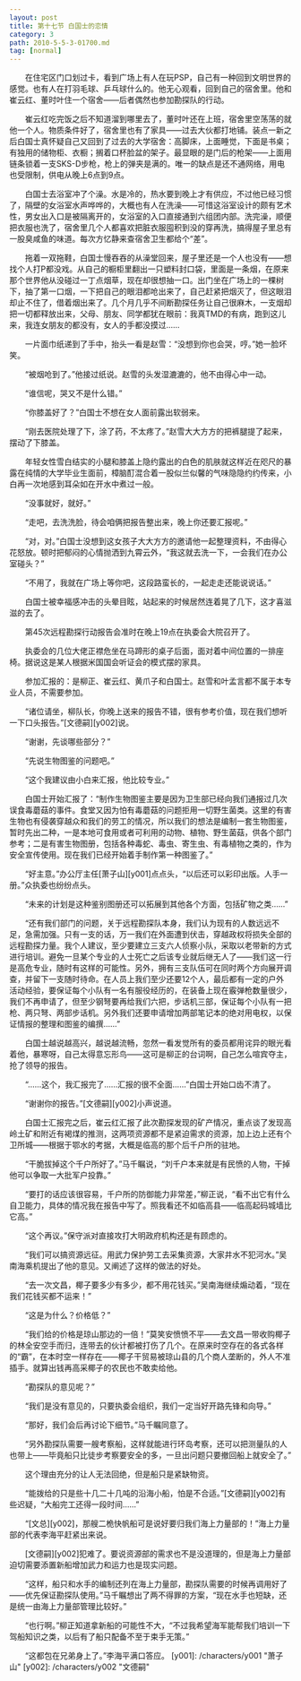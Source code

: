 ```yaml
---
layout: post
title: 第十七节 白国士的恋情
category: 3
path: 2010-5-5-3-01700.md
tag: [normal]
---
```


　　在住宅区门口划过卡，看到广场上有人在玩PSP，自己有一种回到文明世界的感觉。也有人在打羽毛球、乒乓球什么的。他无心观看，回到自己的宿舍里。他和崔云红、董时叶住一个宿舍——后者偶然也参加勘探队的行动。

　　崔云红吃完饭之后不知道溜到哪里去了，董时叶还在上班，宿舍里空荡荡的就他一个人。物质条件好了，宿舍里也有了家具——过去大伙都打地铺。装点一新之后白国士真怀疑自己又回到了过去的大学宿舍：高脚床，上面睡觉，下面是书桌；有独用的储物柜、衣橱；搁着口杯脸盆的架子。最显眼的是门后的枪架——上面用链条锁着一支SKS-D步枪，枪上的弹夹是满的。唯一的缺点是还不通网络，用电也受限制，供电从晚上6点到9点。

　　白国士去浴室冲了个澡。水是冷的，热水要到晚上才有供应，不过他已经习惯了，隔壁的女浴室水声哗哗的，大概也有人在洗澡——可惜这浴室设计的颇有艺术性，男女出入口是被隔离开的，女浴室的入口直接通到六组团内部。洗完澡，顺便把衣服也洗了，宿舍里几个人都喜欢把脏衣服囤积到没的穿再洗，搞得屋子里总有一股臭咸鱼的味道。每次方忆静来查宿舍卫生都给个“差”。

　　拖着一双拖鞋，白国士慢吞吞的从澡堂回来，屋子里还是一个人也没有——想找个人打P都没戏。从自己的橱柜里翻出一只塑料封口袋，里面是一条烟，在原来那个世界他从没碰过一丁点烟草，现在却很想抽一口。出门坐在广场上的一棵树下，抽了第一口烟，一下把自己的眼泪都呛出来了，自己赶紧把烟灭了，但这眼泪却止不住了，借着烟出来了。几个月几乎不间断勘探任务让自己很麻木，一支烟却把一切都释放出来，父母、朋友、同学都犹在眼前：我真TMD的有病，跑到这儿来，我连女朋友的都没有，女人的手都没摸过……

　　一片面巾纸递到了手中，抬头一看是赵雪：“没想到你也会哭，哼。”她一脸坏笑。

　　“被烟呛到了。”他接过纸说。赵雪的头发湿漉漉的，他不由得心中一动。

　　“谁信呢，哭又不是什么错。”

　　“你膝盖好了？”白国士不想在女人面前露出软弱来。

　　“刚去医院处理了下，涂了药，不太疼了。”赵雪大大方方的把裤腿提了起来，摆动了下膝盖。

　　年轻女性雪白结实的小腿和膝盖上隐约露出的白色的肌肤就这样近在咫尺的暴露在纯情的大学毕业生面前，樟脑酊混合着一股似兰似馨的气味隐隐约约传来，小白再一次地感到耳朵如在开水中煮过一般。

　　“没事就好，就好。”

　　“走吧，去洗洗脸，待会咱俩把报告整出来，晚上你还要汇报呢。”

　　“对，对。”白国士没想到这女孩子大大方方的邀请他一起整理资料，不由得心花怒放。顿时把郁闷的心情抛洒到九霄云外，“我这就去洗一下，一会我们在办公室碰头？”

　　“不用了，我就在广场上等你吧，这段路蛮长的，一起走走还能说说话。”

　　白国士被幸福感冲击的头晕目眩，站起来的时候居然连着晃了几下，这才喜滋滋的去了。

　　第45次远程勘探行动报告会准时在晚上19点在执委会大院召开了。

　　执委会的几位大佬正襟危坐在马蹄形的桌子后面，面对着中间位置的一排座椅。据说这是某人根据米国国会听证会的模式摆的家具。

　　参加汇报的：是柳正、崔云红、黄爪子和白国士。赵雪和叶孟言都不属于本专业人员，不需要参加。

　　“诸位请坐，柳队长，你晚上送来的报告不错，很有参考价值，现在我们想听一下口头报告。”[文德嗣][y002]说。

　　“谢谢，先谈哪些部分？”

　　“先说生物图鉴的问题吧。”

　　“这个我建议由小白来汇报，他比较专业。”

　　白国士开始汇报了：“制作生物图鉴主要是因为卫生部已经向我们通报过几次误食毒蘑菇的事件。食堂又因为怕有毒蘑菇的问题拒用一切野生菌类。这里的有害生物也有侵袭穿越众和我们的劳工的情况，所以我们的想法是编制一套生物图鉴，暂时先出二种，一是本地可食用或者可利用的动物、植物、野生菌菇，供各个部门参考；二是有害生物图册，包括各种毒蛇、毒虫、寄生虫、有毒植物之类的，作为安全宣传使用。现在我们已经开始着手制作第一种图鉴了。”

　　“好主意。”办公厅主任[萧子山][y001]点点头，“以后还可以彩印出版。人手一册。”众执委也纷纷点头。

　　“未来的计划是这种鉴别图册还可以拓展到其他各个方面，包括矿物之类……”

　　“还有我们部门的问题，关于远程勘探队本身，我们认为现有的人数远远不足，急需加强。只有一支的话，万一我们在外面遭到伏击，穿越政权将损失全部的远程勘探力量。我个人建议，至少要建立三支六人侦察小队，采取以老带新的方式进行培训。避免一旦某个专业的人士死亡之后该专业就后继无人了——我们这一行是高危专业，随时有这样的可能性。另外，拥有三支队伍可在同时两个方向展开调查，并留下一支随时待命。在人员上我们至少还要12个人，最后都有一定的户外活动经验，要保证每个小队有一名有服役经历的，在装备上现在霰弹枪数量很少，我们不再申请了，但至少钢弩要再给我们六把，步话机三部，保证每个小队有一把枪、两只弩、两部步话机。另外我们还要申请增加两部笔记本的绝对用电权，以保证情报的整理和图鉴的编撰……”

　　白国士越说越高兴，越说越流畅，忽然一看发觉所有的委员都用诧异的眼光看着他，暴寒呀，自己太得意忘形鸟——这可是柳正的台词啊，自己怎么喧宾夺主，抢了领导的报告。

　　“……这个，我汇报完了……汇报的很不全面……”白国士开始口齿不清了。

　　“谢谢你的报告。”[文德嗣][y002]小声说道。

　　白国士汇报完之后，崔云红汇报了此次勘探发现的矿产情况，重点谈了发现高岭土矿和附近有褐煤的推测，这两项资源都不是紧迫需求的资源，加上边上还有个卫所城——根据于鄂水的考据，大概是临高的那个后千户所的驻地。

　　“干脆拔掉这个千户所好了。”马千瞩说，“刘千户本来就是有民愤的人物，干掉他可以争取一大批军户投靠。”

　　“要打的话应该很容易，千户所的防御能力非常差，”柳正说，“看不出它有什么自卫能力，具体的情况我在报告中写了。照我看还不如临高县——临高起码城墙比它高。”

　　“这个再议。”保守派对直接攻打大明政府机构还是有顾虑的。

　　“我们可以搞资源远征。用武力保护劳工去采集资源，大家井水不犯河水。”吴南海乘机提出了他的意见。又阐述了这样的做法的好处。

　　“去一次文昌，椰子要多少有多少，都不用花钱买。”吴南海继续煽动着，“现在我们花钱买都不运来！”

　　“这是为什么？价格低？”

　　“我们给的价格是琼山那边的一倍！”莫笑安愤愤不平——去文昌一带收购椰子的林全安空手而归，连带去的伙计都被打伤了几个。在原来时空存在的各式各样的“霸”，在本时空一样存在——椰子干贸易被琼山县的几个商人垄断的，外人不准插手。就算出钱再高采椰子的农民也不敢卖给他。

　　“勘探队的意见呢？”

　　“我们是没有意见的，只要执委会组织，我们一定当好开路先锋和向导。”

　　“那好，我们会后再讨论下细节。”马千瞩同意了。

　　“另外勘探队需要一艘考察船，这样就能进行环岛考察，还可以把测量队的人也带上——毕竟船只比徒步考察要安全的多，一旦出问题只要撤回船上就安全了。”

　　这个理由充分的让人无法回绝，但是船只是紧缺物资。

　　“能拨给的只是些十几二十几吨的沿海小船，怕是不合适。”[文德嗣][y002]有些迟疑，“大船完工还得一段时间……”

　　“[文总][y002]，那艘二桅快帆船可是说好要归我们海上力量部的！”海上力量部的代表李海平赶紧出来说。

　　[文德嗣][y002]犯难了。要说资源部的需求也不是没道理的，但是海上力量部迫切需要添置新船增加武力和运力也是现实问题。

　　“这样，船只和水手的编制还列在海上力量部，勘探队需要的时候再调用好了——优先保证勘探队使用。”马千瞩想出了两不得罪的方案，“现在水手也短缺，还是统一由海上力量部管理比较好。”

　　“也行啊。”柳正知道拿新船的可能性不大，“不过我希望海军能帮我们培训一下驾船知识之类，以后有了船只配备不至于束手无策。”

　　“这都包在兄弟身上了。”李海平满口答应。
[y001]: /characters/y001 "萧子山"
[y002]: /characters/y002 "文德嗣"
